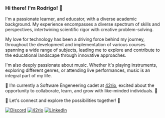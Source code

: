 ### Hi there! I'm Rodrigo! 👋

I'm a passionate learner, and educator, with a diverse academic background.  My experience encompasses a diverse spectrum of skills and perspectives, intertwining scientific rigor with creative problem-solving.

My love for technology has been a driving force behind my journey, throughout the development and implementation of various courses spanning a wide range of subjects,  leading me to explore and contribute to the educational landscape through innovative approaches.

I'm also deeply passionate about music. Whether it's playing instruments, exploring different genres, or attending live performances, music is an integral part of my life.

🔭 I’m currently a Software Engeneering cadet at [42rio](https://42.rio/), excited about the opportunity to collaborate, learn, and grow with like-minded individuals. 🔭

👯 Let's connect and explore the possibilities together! 👯

[![Discord](https://img.shields.io/badge/Discord-7289DA?style=flat-square&logo=discord&logoColor=white)](https://discord.com/users/rodrigo_carvalho) 
[![42rio](https://img.shields.io/badge/42rio-000000?style=flat-square&logo=42&logoColor=white)](https://42.rio/) 
[![LinkedIn](https://img.shields.io/badge/LinkedIn-0077B5?style=flat-square&logo=linkedin&logoColor=white)](https://www.linkedin.com/in/carvalhora/)
